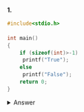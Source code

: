 **1.**
```c
#include<stdio.h>

int main()
{
    if (sizeof(int)>-1)
     printf("True");
    else
     printf("False");
    return 0;
}
```
<details>
	<summary>Answer</summary>
	False
	<details>
		<summary>Explain:</summary>
		<img src="https://github.com/Placement-Exam-Discussion/C/blob/main/QUIZES/Assets/00001_1.jpg" />
	</details>
</details>